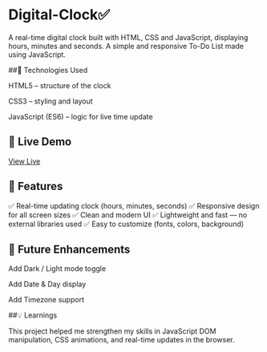 # Digital-Clock✅
A real-time digital clock built with HTML, CSS and JavaScript, displaying hours, minutes and seconds.
A simple and responsive To-Do List made using JavaScript.

##🧠 Technologies Used

HTML5 – structure of the clock

CSS3 – styling and layout

JavaScript (ES6) – logic for live time update

## 🚀 Live Demo
[View Live](https://amansin777.github.io/Digital-Clock/)

## 🚀 Features
✅ Real-time updating clock (hours, minutes, seconds)
✅ Responsive design for all screen sizes
✅ Clean and modern UI
✅ Lightweight and fast — no external libraries used
✅ Easy to customize (fonts, colors, background) 

## 🧩 Future Enhancements

Add Dark / Light mode toggle

Add Date & Day display

Add Timezone support

##💡 Learnings

This project helped me strengthen my skills in JavaScript DOM manipulation, CSS animations, and real-time updates in the browser.
